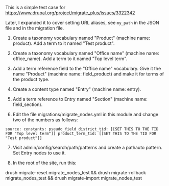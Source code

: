 This is a simple test case for https://www.drupal.org/project/migrate_plus/issues/3322342

Later, I expanded it to cover setting URL aliases, see `my_path` in the JSON file and in the migration file.

1. Create a taxonomy vocabulary named "Product" (machine name: product). Add a term to it named "Test product".

2. Create a taxonomy vocabulary named "Office name" (machine name: office_name). Add a term to it named "Top level term".

3. Add a term reference field to the "Office name" vocabulary. Give it the name "Product" (machine name: field_product) and make it for terms of the product type.

4. Create a content type named "Entry" (machine name: entry).

5. Add a term reference to Entry named "Section" (machine name: field_section).

6. Edit the file migrations/migrate_nodes.yml in this module and change two of the numbers as follows:

`source:
  constants:
    pseudo_field_district_tid: [[SET THIS TO THE TID FOR "Top level term"]]
    product_term_tid: [[SET THIS TO THE TID FOR "Test product"]]
`

7. Visit admin/config/search/path/patterns and create a pathauto pattern. Set Entry nodes to use it.

8. In the root of the site, run this:

drush migrate-reset migrate_nodes_test && drush migrate-rollback migrate_nodes_test && drush migrate-import migrate_nodes_test
